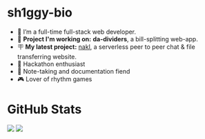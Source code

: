 # sh1ggy-bio

- 🌱 I’m a full-time full-stack web developer.
- 🔭 **Project I'm working on:** **da-dividers**, a bill-splitting web-app.
- 🪧 **My latest project:** [nakl](https://nakl.vercel.app/), a serverless peer to peer chat & file transferring website. 
- 🤯 Hackathon enthusiast
- 📓 Note-taking and documentation fiend
- 🎮 Lover of rhythm games

# GitHub Stats
![](https://github-readme-stats.vercel.app/api?username=sh1ggy&hide=issues&show_icons=true&theme=dracula)
![](https://github-readme-stats.vercel.app/api/top-langs/?username=sh1ggy&layout=compact&langs_count=6&theme=dracula)


